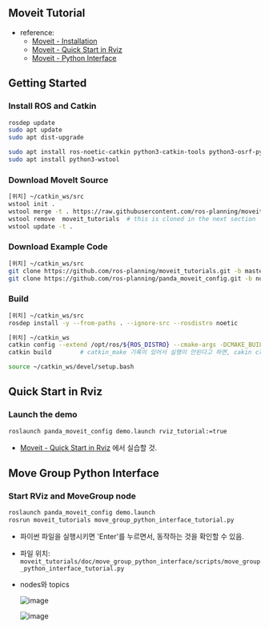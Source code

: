 ## Moveit Tutorial

- reference: 
  - [Moveit - Installation](https://ros-planning.github.io/moveit_tutorials/doc/getting_started/getting_started.html)
  - [Moveit - Quick Start in Rviz](https://ros-planning.github.io/moveit_tutorials/doc/quickstart_in_rviz/quickstart_in_rviz_tutorial.html)
  - [Moveit - Python Interface](https://ros-planning.github.io/moveit_tutorials/doc/move_group_python_interface/move_group_python_interface_tutorial.html)



## Getting Started

### Install ROS and Catkin

```bash
rosdep update
sudo apt update
sudo apt dist-upgrade

sudo apt install ros-noetic-catkin python3-catkin-tools python3-osrf-pycommon
sudo apt install python3-wstool
```

### Download MoveIt Source

```bash
[위치] ~/catkin_ws/src
wstool init .
wstool merge -t . https://raw.githubusercontent.com/ros-planning/moveit/master/moveit.rosinstall
wstool remove  moveit_tutorials  # this is cloned in the next section
wstool update -t .
```

### Download Example Code

```bash
[위치] ~/catkin_ws/src
git clone https://github.com/ros-planning/moveit_tutorials.git -b master
git clone https://github.com/ros-planning/panda_moveit_config.git -b noetic-devel
```

### Build

```bash
[위치] ~/catkin_ws/src
rosdep install -y --from-paths . --ignore-src --rosdistro noetic

[위치] ~/catkin_ws
catkin config --extend /opt/ros/${ROS_DISTRO} --cmake-args -DCMAKE_BUILD_TYPE=Release
catkin build		# catkin_make 기록이 있어서 실행이 안된다고 하면, cakin clean으로 devel과 build 폴더 정리. 그 이후에 build 가능함.

source ~/catkin_ws/devel/setup.bash
```



## Quick Start in Rviz

### Launch the demo

```bash
roslaunch panda_moveit_config demo.launch rviz_tutorial:=true
```

- [Moveit - Quick Start in Rviz](https://ros-planning.github.io/moveit_tutorials/doc/quickstart_in_rviz/quickstart_in_rviz_tutorial.html) 에서 실습할 것.



## Move Group Python Interface

### Start RViz and MoveGroup node

```bash
roslaunch panda_moveit_config demo.launch
rosrun moveit_tutorials move_group_python_interface_tutorial.py
```

- 파이썬 파일을 실행시키면 'Enter'를 누르면서, 동작하는 것을 확인할 수 있음.

- 파일 위치: `moveit_tutorials/doc/move_group_python_interface/scripts/move_group_python_interface_tutorial.py`

- nodes와 topics

  ![image](https://user-images.githubusercontent.com/91526930/235368410-33cbeb5d-e844-40d1-b679-2d5e700a736d.png)

  ![image](https://user-images.githubusercontent.com/91526930/235368537-7688202e-65a3-4bb9-aca8-e32d3a2f72de.png)





